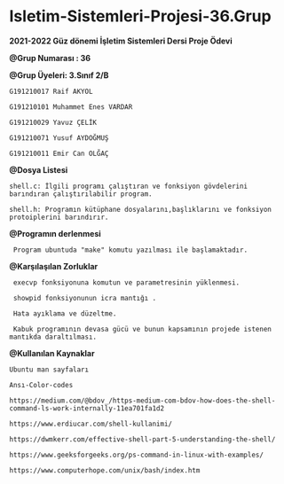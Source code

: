 # Isletim-Sistemleri-Projesi-36.Grup
**2021-2022 Güz dönemi İşletim Sistemleri Dersi Proje Ödevi**

**@Grup Numarası : 36**

**@Grup Üyeleri: 3.Sınıf 2/B**

	G191210017 Raif AKYOL
	
	G191210101 Muhammet Enes VARDAR	
	
	G191210029 Yavuz ÇELİK	
	
	G191210071 Yusuf AYDOĞMUŞ
	
	G191210011 Emir Can OLĞAÇ

**@Dosya Listesi**

	shell.c: İlgili programı çalıştıran ve fonksiyon gövdelerini barındıran çalıştırılabilir program.
	
	shell.h: Programın kütüphane dosyalarını,başlıklarını ve fonksiyon protoiplerini barındırır.

**@Programın derlenmesi**

	 Program ubuntuda "make" komutu yazılması ile başlamaktadır.

**@Karşılaşılan Zorluklar**

	 execvp fonksiyonuna komutun ve parametresinin yüklenmesi.
	
	 showpid fonksiyonunun icra mantığı .
	
	 Hata ayıklama ve düzeltme.
	
	 Kabuk programının devasa gücü ve bunun kapsamının projede istenen mantıkda daraltılması.

**@Kullanılan Kaynaklar**

	Ubuntu man sayfaları
	
	Ansı-Color-codes
	
	https://medium.com/@bdov_/https-medium-com-bdov-how-does-the-shell-command-ls-work-internally-11ea701fa1d2
	
	https://www.erdiucar.com/shell-kullanimi/
	
	https://dwmkerr.com/effective-shell-part-5-understanding-the-shell/
	
	https://www.geeksforgeeks.org/ps-command-in-linux-with-examples/
	
	https://www.computerhope.com/unix/bash/index.htm
